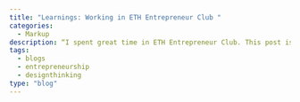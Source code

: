 ```yaml
---
title: "Learnings: Working in ETH Entrepreneur Club "
categories:
  - Markup
description: “I spent great time in ETH Entrepreneur Club. This post is about what I learned from there”
tags:
  - blogs
  - entrepreneurship
  - designthinking
type: "blog"
---
```



